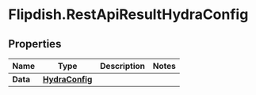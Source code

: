 # Flipdish.RestApiResultHydraConfig

## Properties

Name | Type | Description | Notes
------------ | ------------- | ------------- | -------------
**Data** | [**HydraConfig**](HydraConfig.md) |  | 


